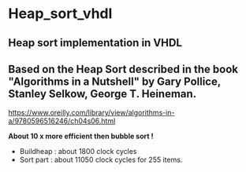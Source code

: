 # Heap_sort_vhdl
Heap sort implementation in VHDL
-------------------------------------------------------------
Based on the Heap Sort described in the book "Algorithms in a Nutshell" 
by Gary Pollice, Stanley Selkow, George T. Heineman.
-------------------------------------------------------------


https://www.oreilly.com/library/view/algorithms-in-a/9780596516246/ch04s06.html






 __About 10 x more efficient then bubble sort !__
 * Buildheap : about 1800 clock cycles
 * Sort part : about 11050 clock cycles for 255 items.


